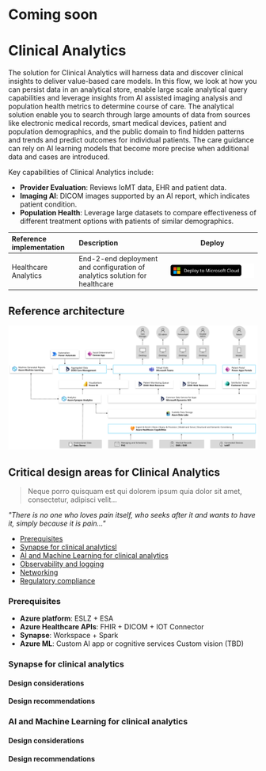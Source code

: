 # Coming soon
# Clinical Analytics

The solution for Clinical Analytics will harness data and discover clinical insights to deliver value-based care models. In this flow, we look at how you can persist data in an analytical store, enable large scale analytical query capabilities and leverage insights from AI assisted imaging analysis and population health metrics to determine course of care. The analytical solution enable you to search through large amounts of data from sources like electronic medical records, smart medical devices, patient and population demographics, and the public domain to find hidden patterns and trends and predict outcomes for individual patients. The care guidance can rely on AI learning models that become more precise when additional data and cases are introduced.

Key capabilities of Clinical Analytics include:

* **Provider Evaluation**: Reviews IoMT data, EHR and patient data.
* **Imaging AI**: DICOM images supported by an AI report, which indicates patient condition.
* **Population Health**: Leverage large datasets to compare effectiveness of different treatment options with patients of similar demographics.

| Reference implementation | Description | Deploy |
|:----------------------|:------------|--------|
| Healthcare Analytics | End-2-end deployment and configuration of analytics solution for healthcare |[![Deploy To Microsoft Cloud](../../../docs/deploytomicrosoftcloud.svg)](https://portal.azure.com/#blade/Microsoft_Azure_CreateUIDef/CustomDeploymentBlade/uri/https%3A%2F%2Fraw.githubusercontent.com%2FMicrosoft%2Findustry%2Fmain%2Fhealthcare%2Fsolutions%2FhealthcareApis%2FhealthcareArm.json/uiFormDefinitionUri/https%3A%2F%2Fraw.githubusercontent.com%2FMicrosoft%2Findustry%2Fmain%2Fhealthcare%2Fsolutions%2FhealthcareApis%2Fhealthcare-portal.json)

## Reference architecture

![Healthcare - Clinical Analytics](./images/clinicalanalytics.png)

## Critical design areas for Clinical Analytics

>Neque porro quisquam est qui dolorem ipsum quia dolor sit amet, consectetur, adipisci velit...

*"There is no one who loves pain itself, who seeks after it and wants to have it, simply because it is pain..."*

* [Prerequisites](#Prerequisites)
* [Synapse for clinical analyticsl](#Synapse-for-clinical-analytics)
* [AI and Machine Learning for clinical analytics](#AI-and-Machine-Learning-for-clinical-analytics)
* [Observability and logging](#observability-and-logging)
* [Networking](#networking)
* [Regulatory compliance](#regulatory-compliance)

### Prerequisites

* **Azure platform**: ESLZ + ESA
* **Azure Healthcare APIs**: FHIR + DICOM + IOT Connector
* **Synapse**: Workspace + Spark
* **Azure ML**: Custom AI app or cognitive services Custom vision (TBD)

### Synapse for clinical analytics

#### Design considerations

#### Design recommendations

### AI and Machine Learning for clinical analytics

#### Design considerations

#### Design recommendations
